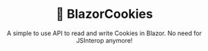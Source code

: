 <div align=center>
  <h1>🍪 BlazorCookies</h1>
  A simple to use API to read and write Cookies in Blazor. No need for JSInterop anymore!
</div>
